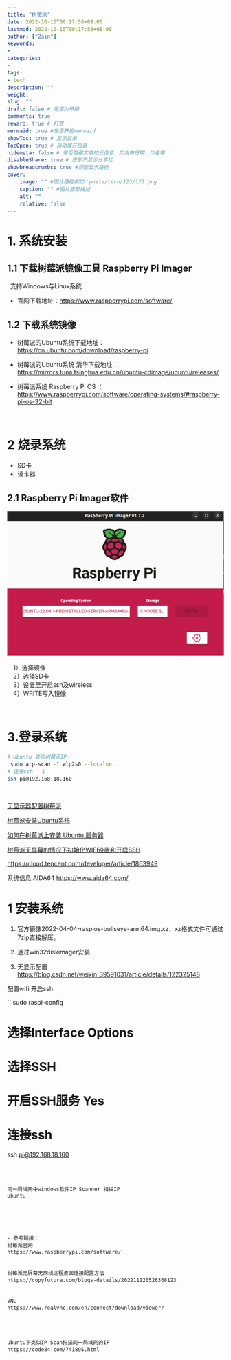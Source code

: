 ```yaml
---
title: "树莓派"
date: 2022-10-15T00:17:58+08:00
lastmod: 2022-10-15T00:17:58+08:00
author: ["Zain"]
keywords: 
- 
categories: 
- 
tags: 
- tech
description: ""
weight:
slug: ""
draft: false # 是否为草稿
comments: true
reward: true # 打赏
mermaid: true #是否开启mermaid
showToc: true # 显示目录
TocOpen: true # 自动展开目录
hidemeta: false # 是否隐藏文章的元信息，如发布日期、作者等
disableShare: true # 底部不显示分享栏
showbreadcrumbs: true #顶部显示路径
cover:
    image: "" #图片路径例如：posts/tech/123/123.png
    caption: "" #图片底部描述
    alt: ""
    relative: false
---
```



# 1. 系统安装

## 1.1 下载树莓派镜像工具 Raspberry Pi Imager
&ensp;支持Windows与Linux系统
- 官网下载地址：https://www.raspberrypi.com/software/

## 1.2 下载系统镜像

- 树莓派的Ubuntu系统下载地址：https://cn.ubuntu.com/download/raspberry-pi  <br>
- 树莓派的Ubuntu系统 清华下载地址：https://mirrors.tuna.tsinghua.edu.cn/ubuntu-cdimage/ubuntu/releases/  <br>

- 树莓派系统 Raspberry Pi OS ： https://www.raspberrypi.com/software/operating-systems/#raspberry-pi-os-32-bit  <br>

<br>

# 2 烧录系统
- SD卡
- 读卡器

## 2.1 Raspberry Pi Imager软件


![20221223234155](https://raw.githubusercontent.com/zainll/PictureBed/main/blogs/pictures/20221223234155.png)

&emsp;1）选择镜像 <br>
&emsp;2）选择SD卡  <br>
&emsp;3）设置里开启ssh及wireless  <br>
&emsp;4）WRITE写入镜像  <br>

<br>

# 3.登录系统

```sh
# Ubuntu 查询树莓派IP
 sudo arp-scan -I wlp2s0 --localnet 
# 连接ssh   1
ssh pi@192.168.18.160

```




<br>



[无显示器配置树莓派](https://blog.csdn.net/weixin_39591031/article/details/122325148)



[树莓派安装Ubuntu系统](https://blog.csdn.net/m0_46665077/article/details/125731136)

[如何在树莓派上安装 Ubuntu 服务器](https://www.jianshu.com/p/b336380dd548)

[树莓派无屏幕的情况下初始化WIFI设置和开启SSH](https://zhuanlan.zhihu.com/p/572542397)


https://cloud.tencent.com/developer/article/1863949



系统信息
AIDA64
https://www.aida64.com/




# 1 安装系统

1. 官方镜像2022-04-04-raspios-bullseye-arm64.img.xz，xz格式文件可通过7zip直接解压。

2. 通过win32diskimager安装
3. 无显示配置
https://blog.csdn.net/weixin_39591031/article/details/122325148

配置wifi
开启ssh
 
``
sudo raspi-config
# 选择Interface Options
# 选择SSH
# 开启SSH服务 Yes
# 连接ssh
ssh pi@192.168.18.160

```



同一局域网中windows软件IP Scanner 扫描IP
Ubuntu





- 参考链接：
树莓派官网
https://www.raspberrypi.com/software/


树莓派无屏幕无网线远程桌面连接配置方法
https://copyfuture.com/blogs-details/202211120526368123


VNC
https://www.realvnc.com/en/connect/download/viewer/




ubuntu下类似IP Scan扫描同一局域网的IP
https://code84.com/741895.html




